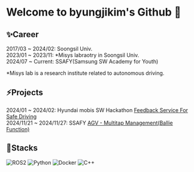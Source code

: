 # Welcome to byungjikim's Github 👋

<!--
**byungjikim/byungjikim** is a ✨ _special_ ✨ repository because its `README.md` (this file) appears on your GitHub profile.

Here are some ideas to get you started:

- 🔭 I’m currently working on ...
- 🌱 I’m currently learning ...
- 👯 I’m looking to collaborate on ...
- 🤔 I’m looking for help with ...
- 💬 Ask me about ...
- 📫 How to reach me: ...
- 😄 Pronouns: ...
- ⚡ Fun fact: ...
-->

## ✨Career  
2017/03 ~ 2024/02: Soongsil Univ.  
2023/01 ~ 2023/11: *Misys labraotry in Soongsil Univ.  
2024/07 ~ Current: SSAFY(Samsung SW Academy for Youth)

*Misys lab is a research institute related to autonomous driving.  

## ⚡Projects
2024/01 ~ 2024/02: Hyundai mobis SW Hackathon [Feedback Service For Safe Driving](https://github.com/SSU-CAR)<br>
2024/11/21 ~ 2024/11/27: SSAFY [AGV - Multitap Management(Ballie Function)](https://github.com/AGVallie)<br>

## 🔭Stacks
![ROS2](https://img.shields.io/badge/ros2-444444?style=flat&logo=ros)
![Python](https://img.shields.io/badge/Python-444444?style=flat&logo=Python)
![Docker](https://img.shields.io/badge/Docker-444444?style=flat&logo=Docker)
![C++](https://img.shields.io/badge/C++-444444?style=flat&logo=c%2B%2B)

